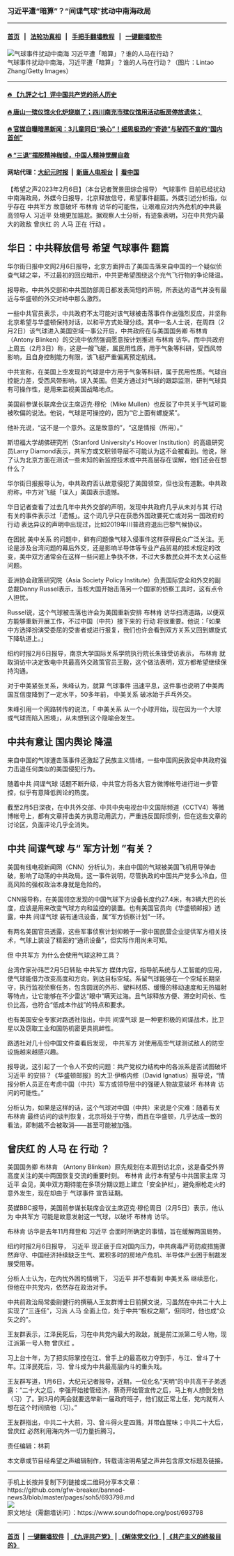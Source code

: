 ### 习近平遭“暗算”？“间谍气球”扰动中南海政局 
------------------------

#### [首页](https://github.com/gfw-breaker/banned-news3/blob/master/README.md) &nbsp;&nbsp;|&nbsp;&nbsp; [法轮功真相](https://github.com/begood0513/basic/blob/master/README.md)  &nbsp;&nbsp;|&nbsp;&nbsp; [手把手翻墙教程](https://github.com/gfw-breaker/guides/wiki)  &nbsp;&nbsp;|&nbsp;&nbsp; [一键翻墙软件](https://github.com/gfw-breaker/nogfw/blob/master/README.md)  



<div><img alt="气球事件扰动中南海 习近平遭「暗算」？谁的人马在行动？" src="https://img.soundofhope.org/2023-02/gettyimages-1435736646-1675718859278.jpg"/>
<br/><figcaption class="caption">
 气球事件扰动中南海，习近平遭「暗算」？谁的人马在行动？（图片：Lintao Zhang/Getty Images）
</figcaption></div><hr/>

#### [ 🔥  【九評之七】评中国共产党的杀人历史](http://45.63.98.24:10000/videos/res1/news/../../res/jiuping/index.html?202302070800)

#### [ 🔥  唐山一殡仪馆火化炉烧崩了；四川南充市殡仪馆用活动板房停放遗体；](http://45.63.98.24:10000/videos/res1/news/../../res1/corona/index.html?202302070800)

#### [ 🔥  官媒自曝暗黑新闻：3儿童同日“换心”！细思极恐的“奇迹”与秘而不宣的“国内首创”](http://45.63.98.24:10000/videos/res1/news/../../res/Organs/index.html?202302070800)

#### [ 🔥  “三退”摆脱精神枷锁，中国人精神觉醒自救](http://45.63.98.24:10000/videos/res1/news/../../res1/tui/index.html?202302070800)

#### 网站代理：[大纪元时报](http://45.63.98.24:85/gb/?202302070800) &nbsp;|&nbsp; [新唐人电视台](http://45.63.98.24:8808/gb/?202302070800) &nbsp;|&nbsp; [看中国](http://45.63.98.24:8300/?202302070800)

<div><div class="Content__Wrapper sc-1bvya0-0 elmmKw article_body" data-checkusr="" itemprop="articleBody">
 <div id="post_place_1">
 </div>
 <p class="meta-top">
  <span class="meta">
   【希望之声2023年2月6日】（本台记者贺景田综合报导）
  </span>
  <ok href="/term/836016">
   气球事件
  </ok>
  目前已经扰动中南海政局，外媒今日报导，北京释放信号，希望事件翻篇。外媒引述分析指，似乎存在
  <ok href="/term/17139">
   中共军方
  </ok>
  故意破坏
  <ok href="/term/400558">
   布林肯
  </ok>
  访华的可能性，让艰难应对内外危机的中共最高领导人
  <ok href="/term/1063">
   习近平
  </ok>
  处境更加尴尬。据观察人士分析，有迹象表明，习在中共党内最大的政敌
  <ok href="/term/1297">
   曾庆红
  </ok>
  的
  <ok href="/term/836184">
   人马
  </ok>
  正在
  <ok href="/term/71609">
   行动
  </ok>
  。
 </p>
 <h2>
  <strong>
   华日：中共释放信号 希望
   <ok href="/term/836016">
    气球事件
   </ok>
   翻篇
  </strong>
 </h2>
 <p>
  华尔街日报中文网2月6日报导，北京方面抨击了美国击落来自中国的一个疑似侦查气球之举，不过最初的回应暗示，中共更希望围绕这个充气飞行物的争论降温。
 </p>
 <p>
  报导称，中共外交部和中共国防部周日都发表简短的声明，所表达的语气并没有最近与华盛顿的外交对峙中那么激烈。
 </p>
 <p>
  一些中共官员表示，中共政府不太可能对该气球被击落事件作出强烈反应，并坚称北京希望与华盛顿保持对话，以和平方式处理分歧。其中一名人士说，在周四（2月2日）该气球进入美国空域一事公开后，中共政府在与美国国务卿
  <ok href="/term/400558">
   布林肯
  </ok>
  （Antony Blinken）的交流中依然强调愿意按计划推进
  <ok href="/term/400558">
   布林肯
  </ok>
  访华。而中共政府上周五（2月3日）称，这是一艘飞艇，属民用性质，用于气象等科研，受西风带影响，且自身控制能力有限，该飞艇严重偏离预定航线。
 </p>
 <p>
  中共宣称，在美国上空发现的气球是中方用于气象等科研，属于民用性质。气球自控能力差，受西风带影响，误入美国。但美方通过对气球的跟踪监测，研判气球具有可操作性，是用来监视美国战略地点。
 </p>
 <p>
  美国前参谋长联席会议主席迈克‧穆伦（Mike Mullen）也反驳了中共关于气球可能被吹偏的说法。他说，气球是可操控的，因为“它上面有螺旋桨”。
 </p>
 <p>
  他补充说，“这不是一个意外。这是故意的”，“这是情报（所用）。”
 </p>
 <p>
  斯坦福大学胡佛研究所（Stanford University's Hoover Institution）的高级研究员Larry Diamond表示，共军方或文职领导层不可能认为这不会被看到。他说，除了认为北京方面在测试一些未知的新监控技术或中共高层存在误解，他们还会在想什么？
 </p>
 <p>
  华尔街日报报导认为，中共政府否认故意侵犯了美国领空，但也没有道歉。中共政府称，中方对飞艇「误入」美国表示遗憾。
 </p>
 <p>
  华日记者查看了过去几年中共外交部的声明，发现中共政府几乎从未对与其
  <ok href="/term/71609">
   行动
  </ok>
  有关的事件表示过「遗憾」。这个词几乎只在获悉外国政要死亡或对另一国政府的
  <ok href="/term/71609">
   行动
  </ok>
  表达异议的声明中出现过，比如2019年川普政府退出巴黎气候协议。
 </p>
 <p>
  在困扰
  <ok href="/term/3103">
   美中关系
  </ok>
  的问题中，鲜有问题像气球入侵事件这样获得民众广泛关注。无论是涉及台湾问题的幕后外交，还是影响半导体等专业产品贸易的技术规定的改变，美中双方通常会在这样一些问题上争执不休，不过大多数民众并不太关心这些问题。
 </p>
 <p>
  亚洲协会政策研究院（Asia Society Policy Institute）负责国际安全和外交的副总裁Danny Russel表示，当核大国开始击落另一个国家的侦察工具时，这有点令人担忧。
 </p>
 <p>
  Russel说，这个气球被击落也许会为美国重新安排
  <ok href="/term/400558">
   布林肯
  </ok>
  访华扫清道路，以便双方能够重新开展工作，不过中国（中共）接下来的
  <ok href="/term/71609">
   行动
  </ok>
  将很重要。他说：「如果中方选择扮演受委屈的受害者或进行报复，我们也许会看到双方关系又回到螺旋式下降轨道上。」
 </p>
 <p>
  纽约时报2月6日报导，南京大学国际关系学院执行院长朱锋受访表示，
  <ok href="/term/400558">
   布林肯
  </ok>
  就取消访中决定致电中共最高外交政策官员王毅，这个做法表明，双方都希望继续保持沟通。
 </p>
 <p>
  对于中美紧张关系，朱峰认为，就算
  <ok href="/term/836016">
   气球事件
  </ok>
  迅速平息，这件事也说明了中美两国互信度降到了一定水平，50多年前，
  <ok href="/term/7514">
   中美关系
  </ok>
  破冰始于乒乓外交。
 </p>
 <p>
  朱峰引用一个网路转传的说法，「
  <ok href="/term/7514">
   中美关系
  </ok>
  从一个小球开始，现在因为一个大球或气球而陷入困境」，从未想到这个隐喻会发生。
 </p>
 <h2>
  <strong>
   中共有意让
   <ok href="/term/836178">
    国内舆论
   </ok>
   降温
  </strong>
 </h2>
 <p>
  来自中国的气球遭击落事件还激起了民族主义情绪，一些中国网民敦促中共政府强力击退任何类似的美国侵犯行为。
 </p>
 <p>
  随着中共
  <ok href="/term/834957">
   间谍气球
  </ok>
  话题不断升级，中共官方将各大官方微博帐号进行进一步管控，似乎有意降低舆论的热度。
 </p>
 <p>
  截至2月5日深夜，在中共外交部、中共中央电视台中文国际频道（CCTV4）等微博帐号上，都有文章抨击美方执意动用武力，严重违反国际惯例，但在这些文章的讨论区，负面评论几乎全消失。
 </p>
 <h2>
  <strong>
   中共
   <ok href="/term/834957">
    间谍气球
   </ok>
   与“
   <ok href="/term/836181">
    军方计划
   </ok>
   ”有关？
  </strong>
 </h2>
 <p>
  美国有线电视新闻网（CNN）分析认为，来自中国的气球被美国飞机用导弹击破，影响了动荡的中共政局。这一事件说明，尽管执政的中国共产党多么冷血，但高风险的强权政治本身就是危险的。
 </p>
 <p>
  CNN报导称，在美国领空发现的中国气球下方设备长度约27.4米，有3辆大巴的长度，应该是用来改变气球方向和监控的装置。也有美国官员向《华盛顿邮报》透露，中共
  <ok href="/term/834957">
   间谍气球
  </ok>
  装有通讯设备，属“军方侦察计划”一环。
 </p>
 <p>
  有两名美国官员透露，这些军事侦察计划仰赖于一家中国民营企业提供军方相关技术，气球上装设了精密的“通讯设备”，但实际作用尚未可知。
 </p>
 <p>
  但
  <ok href="/term/17139">
   中共军方
  </ok>
  为什么会使用气球这种工具？
 </p>
 <p>
  台湾作家孙玮芒2月5日转贴
  <ok href="/term/17139">
   中共军方
  </ok>
  媒体内容，指导航系统与人工智能的应用，使气球能借力改变高度和方向，到达目标空域。系留气球能够在一个空域长期坚守，执行监视侦察任务，包含圆润的外形、塑料材质、缓慢的移动速度和无热辐射等特点，让它能够在不少雷达“眼中”瞒天过海。且气球释放方便、滞空时间长、性价比高，也符合“低成本作战”的特点和要求。
 </p>
 <p>
  也有美国安全专家对路透社指出，中共
  <ok href="/term/834957">
   间谍气球
  </ok>
  是一种更积极的间谍战术，比卫星以及窃取工业和国防机密更具挑衅性。
 </p>
 <p>
  路透社对几十份中国文件查看后发现，
  <ok href="/term/17139">
   中共军方
  </ok>
  对使用高空气球测试敌人的防空设施越来越感兴趣。
 </p>
 <p>
  报导说，这引起了一个令人不安的问题：共产党权力结构中的各派系是否试图破坏
  <ok href="/term/1063">
   习近平
  </ok>
  的安排？《华盛顿邮报》的大卫‧伊格内修（David Ignatius）报导说，“情报分析人员正在考虑中国（中共）军方或领导层中的强硬人物故意破坏
  <ok href="/term/400558">
   布林肯
  </ok>
  访问的可能性。”
 </p>
 <p>
  分析认为，如果是这样的话，这个气球对中国（中共）来说是个灾难：随着有关
  <ok href="/term/400558">
   布林肯
  </ok>
  最终访问的谈判恢复，北京将处于守势，而且在华盛顿，几乎达成一致的看法，即制裁不会被取消——甚至可能被加强。
 </p>
 <h2>
  <strong>
   <ok href="/term/1297">
    曾庆红
   </ok>
   的
   <ok href="/term/836184">
    人马
   </ok>
   在
   <ok href="/term/71609">
    行动
   </ok>
   ？
  </strong>
 </h2>
 <p>
  美国国务卿
  <ok href="/term/400558">
   布林肯
  </ok>
  （Antony Blinken）原先规划在本周到访北京，这是备受外界高度关注的美中两国恢复交流的重要时刻。
  <ok href="/term/400558">
   布林肯
  </ok>
  此行本有望与中共国家主席
  <ok href="/term/1063">
   习近平
  </ok>
  会见，美中双方期待能在多项分期议题上建立「安全护栏」，避免擦枪走火的意外发生，现在却由于
  <ok href="/term/836016">
   气球事件
  </ok>
  宣告延期。
 </p>
 <p>
  英媒BBC报导，美国前参谋长联席会议主席迈克‧穆伦周日（2月5日）表示，他认为
  <ok href="/term/17139">
   中共军方
  </ok>
  可能是故意发射这一气球，以破坏
  <ok href="/term/400558">
   布林肯
  </ok>
  访华。
 </p>
 <p>
  <ok href="/term/400558">
   布林肯
  </ok>
  访华是去年11月拜登和
  <ok href="/term/1063">
   习近平
  </ok>
  会面时所确定的事情，旨在缓解两国局势。
 </p>
 <p>
  纽约时报2月6日报导，
  <ok href="/term/1063">
   习近平
  </ok>
  现正疲于应对国内压力，中共病毒严苛防疫措施骤然弃守、中国经济持续缺乏生气、累积多时的房地产危机、半导体产业困于制裁发展受阻等。
 </p>
 <p>
  分析人士认为，在内忧外困的情境下，
  <ok href="/term/1063">
   习近平
  </ok>
  并不想看到
  <ok href="/term/7514">
   中美关系
  </ok>
  继续恶化，但他在中共党内，依然存在政治对手。
 </p>
 <p>
  中共前政治局常委尉健行的撰稿人王友群博士日前撰文说，习虽然在中共二十大上实现了“三连任”，习派
  <ok href="/term/836184">
   人马
  </ok>
  全面上位，处于中共“极权之巅”，但同时，他也成“众矢之的”。
 </p>
 <p>
  王友群表示，江泽民死后，习在中共党内最大的政敌，就是前江派第二号人物，现江派第一号人物
  <ok href="/term/1297">
   曾庆红
  </ok>
  。
 </p>
 <p>
  习上台十年，为了把实际掌控在江、曾手上的最高权力夺到手，与江、曾斗了十年。江泽民死后，习、曾斗成为中共最高层内斗的重头戏。
 </p>
 <p>
  王友群写道，1月6日，大纪元记者报导，近期，一位化名“天明”的中共高干子弟透露：“二十大之后，李强开始接管经济，蔡奇开始管宣传之后，马上有人想倒戈他（习）了。到3月的两会就要选举新一届政府班子，他们就正常上任，党内就有人想在这个时间搞他（习）。”
 </p>
 <p>
  王友群指出，中共二十大前，习、曾斗得火星四溅，并带血腥味；中共二十大后，
  <ok href="/term/1297">
   曾庆红
  </ok>
  必然利用海内外一切力量折腾习。
 </p>
 <p class="meta-btm">
  责任编辑：林莉
 </p>
 <p class="meta-btm">
  本文章或节目经希望之声编辑制作，转载请注明希望之声并包含原文标题及链接。
 </p>
</div>
</div>
<hr/>
手机上长按并复制下列链接或二维码分享本文章：<br/>
https://github.com/gfw-breaker/banned-news3/blob/master/pages/soh5/693798.md <br/>
<a href='https://github.com/gfw-breaker/banned-news3/blob/master/pages/soh5/693798.md'><img src='https://github.com/gfw-breaker/banned-news3/blob/master/pages/soh5/693798.md.png'/></a> <br/>
原文地址（需翻墙访问）：https://www.soundofhope.org/post/693798


------------------------
#### [首页](https://github.com/gfw-breaker/banned-news3/blob/master/README.md) &nbsp;|&nbsp; [一键翻墙软件](https://github.com/gfw-breaker/nogfw/blob/master/README.md) &nbsp;| [《九评共产党》](https://github.com/gfw-breaker/9ping.md/blob/master/README.md#九评之一评共产党是什么) | [《解体党文化》](https://github.com/gfw-breaker/jtdwh.md/blob/master/README.md) | [《共产主义的终极目的》](https://github.com/gfw-breaker/gczydzjmd.md/blob/master/README.md)


<img src='http://gfw-breaker.win/banned-news3/pages/soh5/693798.md' width='0px' height='0px'/>